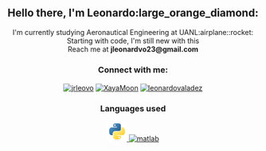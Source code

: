 <h2 align="center">Hello there, I'm Leonardo:large_orange_diamond:</h2>
<p  align="center">
I'm currently studying Aeronautical Engineering at UANL:airplane::rocket:<br>Starting with code, I'm still new with this<br>Reach me at <b>jleonardvo23@gmail.com</b>
</p>
<h3 align="center">Connect with me:</h3>
<p align="center">
  <a href="https://www.instagram.com/jrleovo/?r=nametag" target="blanck"><img align="center" src="https://camo.githubusercontent.com/c9dacf0f25a1489fdbc6c0d2b41cda58b77fa210a13a886d6f99e027adfbd358/68747470733a2f2f6564656e742e6769746875622e696f2f537570657254696e7949636f6e732f696d616765732f7376672f696e7374616772616d2e737667" alt="jrleovo" height="60" width="80" /></a>
  <a href="https://leetcode.com/XayaMoon/" target="blanck"><img align="center" src="https://leetcode.com/static/images/LeetCode_logo.png" alt="XayaMoon" height="60" width="70" /></a>
  <a href="https://www.linkedin.com/in/leonardovaladez/" target="blanck"><img align="center" src="https://camo.githubusercontent.com/c8a9c5b414cd812ad6a97a46c29af67239ddaeae08c41724ff7d945fb4c047e5/68747470733a2f2f6564656e742e6769746875622e696f2f537570657254696e7949636f6e732f696d616765732f7376672f6c696e6b6564696e2e737667" alt="leonardovaladez" height="60" width="80" /></a>
 </p>
<h3 align="center">Languages used</h3>
<p  align="center">
<a align="center" href="https://www.python.org" target="_blank"> <img src="https://raw.githubusercontent.com/devicons/devicon/master/icons/python/python-original.svg" alt="python" width="40" height="40"/> </a><a href="https://www.mathworks.com/" target="_blank"> <img src="https://upload.wikimedia.org/wikipedia/commons/2/21/Matlab_Logo.png" alt="matlab" width="40" height="40"/>
</p>
